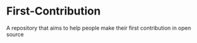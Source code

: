 # First-Contribution
A repository that aims to help people make their first contribution in open source
